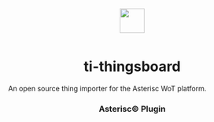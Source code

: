 <div align="center">
  <a href="https://asterisc.io" target="_blank" >
    <img height="50" src="src/assets/icon.svg" style="margin: 12px 0px">
  </a>

  <h1>ti-thingsboard</h1>
</div>

An open source thing importer for the Asterisc WoT platform.

<div align="center">
  <h3>Asterisc© Plugin</h3>
</div>

